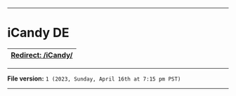 
***

# iCandy DE

| [Redirect: /iCandy/](/iCandy/) |
|---|

***

**File version:** `1 (2023, Sunday, April 16th at 7:15 pm PST)`

***
